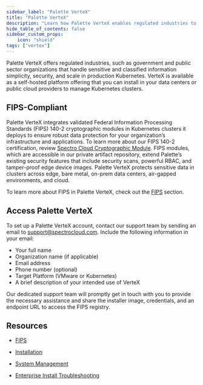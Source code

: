 ```yaml
---
sidebar_label: "Palette VerteX"
title: "Palette VerteX"
description: "Learn how Palette VerteX enables regulated industries to meet stringent security requirements."
hide_table_of_contents: false
sidebar_custom_props: 
    icon: "shield"
tags: ["vertex"]
---
```



Palette VerteX offers regulated industries, such as government and public sector organizations that handle sensitive and classified information simplicity, security, and scale in production Kubernetes. VerteX is available as a self-hosted platform offering that you can install in your data centers or public cloud providers to manage Kubernetes clusters.

## FIPS-Compliant

Palette VerteX integrates validated Federal Information Processing Standards (FIPS) 140-2 cryptographic modules in Kubernetes clusters it deploys to ensure robust data protection for your organization’s infrastructure and applications. To learn more about our FIPS 140-2 certification, review [Spectro Cloud Cryptographic Module](https://csrc.nist.gov/projects/cryptographic-module-validation-program/certificate/4349). FIPS modules, which are accessible in our private artifact repository, extend Palette’s existing security features that include security scans, powerful RBAC, and tamper-proof edge device images. Palette VerteX protects sensitive data in clusters across edge, bare metal, on-prem data centers, air-gapped environments, and cloud. 


To learn more about FIPS in Palette VerteX, check out the [FIPS](fips/fips.md) section.

## Access Palette VerteX

To set up a Palette VerteX account, contact our support team by sending an email to support@spectrocloud.com. Include the following information in your email:

- Your full name
- Organization name (if applicable)
- Email address
- Phone number (optional)
- Target Platform (VMware or Kubernetes)
- A brief description of your intended use of VerteX


Our dedicated support team will promptly get in touch with you to provide the necessary assistance and share the installer image, credentials, and an endpoint URL to access the FIPS registry.

## Resources

- [FIPS](fips/fips.md)


- [Installation](install-palette-vertex/install-palette-vertex.md)


- [System Management](system-management/system-management.md)

- [Enterprise Install Troubleshooting](../troubleshooting/enterprise-install.md)

